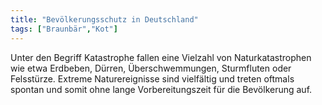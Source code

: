 ```yaml
---
title: "Bevölkerungsschutz in Deutschland"
tags: ["Braunbär","Kot"]
---
```

Unter den Begriff Katastrophe fallen eine Vielzahl von Naturkatastrophen
wie etwa Erdbeben, Dürren, Überschwemmungen,
Sturmfluten oder Felsstürze. Extreme Naturereignisse sind
vielfältig und treten oftmals spontan und somit ohne lange
Vorbereitungszeit für die Bevölkerung auf.
